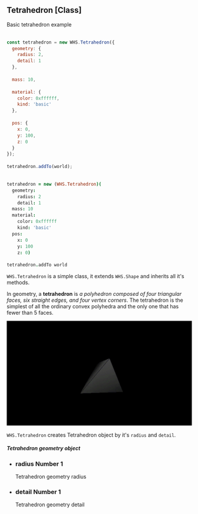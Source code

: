 <h2 class="ws" id="tetrahedron">Tetrahedron [Class]</h2>

<div class="blockTitle h3">Basic tetrahedron example</div>

```javascript

const tetrahedron = new WHS.Tetrahedron({
  geometry: {
    radius: 2,
    detail: 1
  },

  mass: 10,

  material: {
    color: 0xffffff,
    kind: 'basic'
  },

  pos: {
    x: 0,
    y: 100,
    z: 0
  }
});

tetrahedron.addTo(world);

```

```coffeescript

tetrahedron = new (WHS.Tetrahedron)(
  geometry:
    radius: 2
    detail: 1
  mass: 10
  material:
    color: 0xffffff
    kind: 'basic'
  pos:
    x: 0
    y: 100
    z: 0)

tetrahedron.addTo world

```

`WHS.Tetrahedron` is a simple class, it extends `WHS.Shape` and inherits all it's methods.

In geometry, a **tetrahedron** is *a polyhedron composed of four triangular faces, six straight edges, and four vertex corners*. The tetrahedron is the simplest of all the ordinary convex polyhedra and the only one that has fewer than 5 faces.

<img src="images/shapes/tetrahedron.gif" alt="rendered tetrahedron">

`WHS.Tetrahedron` creates Tetrahedron object by it's `radius` and `detail`.

<div class="params" id="tetrahedron-geometry">
  <h5>Tetrahedron geometry object <a href="#tetrahedron-geometry" class="anchor"></a></h5>
  <ul>
    <li id="tetrahedron-geometry-radius">
      <h3><a href="#tetrahedron-geometry-radius" class="anchor"></a> radius
        <span class="type">Number</span>
        <span class="default">1</span>
      </h3>
      <p>Tetrahedron geometry radius</p>
    </li>
    <li id="tetrahedron-geometry-detail">
      <h3><a href="#tetrahedron-geometry-detail" class="anchor"></a> detail
        <span class="type">Number</span>
        <span class="default">1</span>
      </h3>
      <p>Tetrahedron geometry detail</p>
    </li>
  </ul>
</div>

<script src="https://gist.github.com/sasha240100/769a64629d8180f38a17.js"></script>